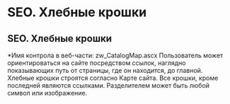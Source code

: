 ﻿---
description: 2.4.7
---
# SEO. Хлебные крошки
## SEO. Хлебные крошки
*Имя контрола в веб-части: zw_CatalogMap.ascx
Пользователь может ориентироваться на сайте посредством ссылок, наглядно показывающих путь от страницы, где он находится, до главной. 
Хлебные крошки строятся согласно Карте сайта. Все крошки, кроме последней являются ссылками. Разделителем может быть любой символ или изображение.
